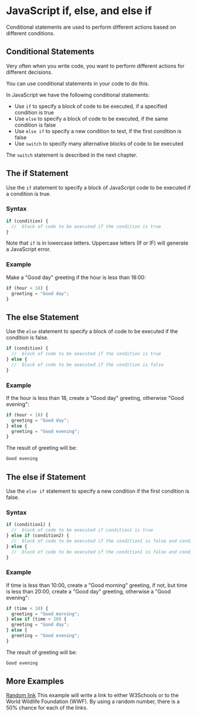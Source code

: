 # JavaScript if, else, and else if


Conditional statements are used to perform different actions based on different conditions.



## Conditional Statements
Very often when you write code, you want to perform different actions for different decisions.

You can use conditional statements in your code to do this.

In JavaScript we have the following conditional statements:

* Use `if` to specify a block of code to be executed, if a specified condition is true
* Use `else` to specify a block of code to be executed, if the same condition is false
* Use `else if` to specify a new condition to test, if the first condition is false
* Use `switch` to specify many alternative blocks of code to be executed


The `switch` statement is described in the next chapter.



## The if Statement
Use the `if` statement to specify a block of JavaScript code to be executed if a condition is true.

### Syntax
```js
if (condition) {
  //  block of code to be executed if the condition is true
}
```


Note that `if` is in lowercase letters. Uppercase letters (If or IF) will generate a JavaScript error.


### Example
Make a "Good day" greeting if the hour is less than 18:00:
```js
if (hour < 18) {
  greeting = "Good day";
} 
```



## The else Statement
Use the `else` statement to specify a block of code to be executed if the condition is false.
```js
if (condition) {
  //  block of code to be executed if the condition is true
} else {
  //  block of code to be executed if the condition is false
}
```


### Example
If the hour is less than 18, create a "Good day" greeting, otherwise "Good evening":
```js
if (hour < 18) {
  greeting = "Good day";
} else {
  greeting = "Good evening";
}
```


The result of greeting will be:

```css
Good evening
```



## The else if Statement
Use the `else if` statement to specify a new condition if the first condition is false.

### Syntax
```js
if (condition1) {
  //  block of code to be executed if condition1 is true
} else if (condition2) {
  //  block of code to be executed if the condition1 is false and condition2 is true
} else {
  //  block of code to be executed if the condition1 is false and condition2 is false
}
```


### Example
If time is less than 10:00, create a "Good morning" greeting, if not, but time is less than 20:00, create a "Good day" greeting, otherwise a "Good evening":
```js
if (time < 10) {
  greeting = "Good morning";
} else if (time < 20) {
  greeting = "Good day";
} else {
  greeting = "Good evening";
}
```

The result of greeting will be:
```css
Good evening
```



## More Examples
[Random link](https://www.w3schools.com/js/tryit.asp?filename=tryjs_randomlink)
This example will write a link to either W3Schools or to the World Wildlife Foundation (WWF). By using a random number, there is a 50% chance for each of the links.